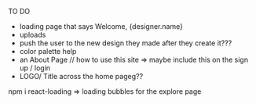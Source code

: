 TO DO
- loading page that says Welcome, {designer.name}
- uploads
- push the user to the new design they made after they create it???
- color palette help
- an About Page // how to use this site => maybe include this on the sign up / login 
- LOGO/ Title across the home pageg??



npm i react-loading => loading bubbles for the explore page








